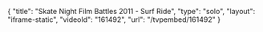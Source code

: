 {
    "title": "Skate Night Film Battles 2011 - Surf Ride",
    "type": "solo",
    "layout": "iframe-static",
    "videoId": "161492",
    "url": "\/tvpembed\/161492"
}